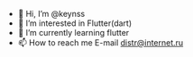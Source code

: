 - 👋 Hi, I’m @keynss
- 👀 I’m interested in Flutter(dart)
- 🌱 I’m currently learning flutter
- 📫 How to reach me E-mail distr@internet.ru

<!---
keynss/keynss is a ✨ special ✨ repository because its `README.md` (this file) appears on your GitHub profile.
You can click the Preview link to take a look at your changes.
--->
